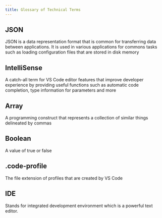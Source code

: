 ```yaml
---
title: Glossary of Technical Terms
---
```


## JSON 
JSON is a data representation format that is common for transferring data between applications. It is used in various applications for commons tasks such as loading configuration files that are stored in disk memory

## IntelliSense 
A catch-all term for VS Code editor features that improve developer experience by providing useful functions such as automatic code completion, type information for parameters and more

## Array
A programming construct that represents a collection of similar things delineated by commas

## Boolean
A value of true or false

## .code-profile
The file extension of profiles that are created by VS Code

## IDE
Stands for integrated development environment which is a powerful text editor.

